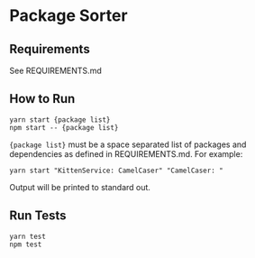 # Package Sorter

## Requirements
See REQUIREMENTS.md

## How to Run
`yarn start {package list}`  
`npm start -- {package list}`

`{package list}` must be a space separated list of packages and dependencies as defined in REQUIREMENTS.md. For example:  
```
yarn start "KittenService: CamelCaser" "CamelCaser: "
```

Output will be printed to standard out.

## Run Tests
`yarn test`  
`npm test`
